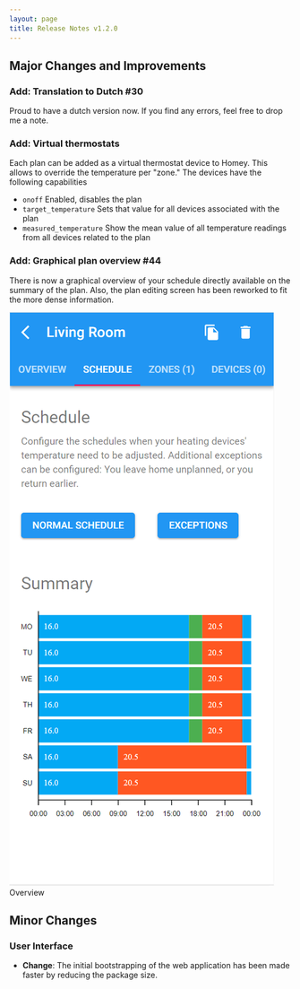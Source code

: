 ```yaml
---
layout: page
title: Release Notes v1.2.0
---
```


## Major Changes and Improvements

### **Add**: Translation to Dutch #30
Proud to have a dutch version now. If you find any errors, feel free to drop me a note.

### **Add**: Virtual thermostats
Each plan can be added as a virtual thermostat device to Homey. This allows to override the temperature per "zone." The devices have the following capabilities
- `onoff` Enabled, disables the plan
- `target_temperature` Sets that value for all devices associated with the plan
- `measured_temperature` Show the mean value of all temperature readings from all devices related to the plan 

### **Add**: Graphical plan overview #44
There is now a graphical overview of your schedule directly available on the summary of the plan. Also, the plan editing screen has been reworked to fit the more dense information.  

<screenshots>
    <screenshot>
        <img src="../assets/screens/schedule.png" />
        <div>Overview</div>
    </screenshot>
</screenshots>

## Minor Changes

### User Interface
- **Change**: The initial bootstrapping of the web application has been made faster by reducing the package size.